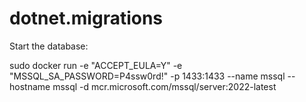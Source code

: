 # dotnet.migrations

Start the database:

sudo docker run -e "ACCEPT_EULA=Y" -e "MSSQL_SA_PASSWORD=P4ssw0rd!" -p 1433:1433 --name mssql --hostname mssql -d mcr.microsoft.com/mssql/server:2022-latest

